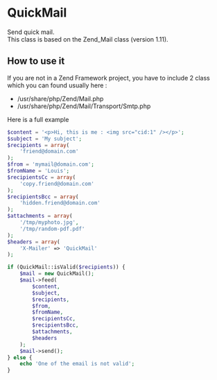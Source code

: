 QuickMail
=========

Send quick mail.  
This class is based on the Zend_Mail class (version 1.11).

How to use it
-------------------------

If you are not in a Zend Framework project, you have to include 2 class which you can found usually here :
* /usr/share/php/Zend/Mail.php
* /usr/share/php/Zend/Mail/Transport/Smtp.php

Here is a full example

```php
$content = '<p>Hi, this is me : <img src="cid:1" /></p>';
$subject = 'My subject';
$recipients = array(
    'friend@domain.com'
);
$from = 'mymail@domain.com';
$fromName = 'Louis';
$recipientsCc = array(
    'copy.friend@domain.com'
);
$recipientsBcc = array(
    'hidden.friend@domain.com'
);
$attachments = array(
    '/tmp/myphoto.jpg',
    '/tmp/random-pdf.pdf'
);
$headers = array(
    'X-Mailer' => 'QuickMail'
);

if (QuickMail::isValid($recipients)) {
    $mail = new QuickMail();
    $mail->feed(
        $content,
        $subject,
        $recipients,
        $from,
        $fromName,
        $recipientsCc,
        $recipientsBcc,
        $attachments,
        $headers
    );
    $mail->send();
} else {
    echo 'One of the email is not valid';
}
```
